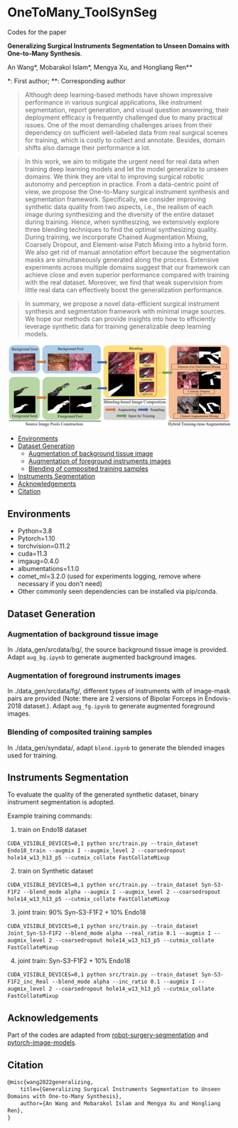 # OneToMany_ToolSynSeg
Codes for the paper 

**Generalizing Surgical Instruments Segmentation to Unseen Domains with One-to-Many Synthesis**.

An Wang*, Mobarakol Islam*, Mengya Xu, and Hongliang Ren**

*: First author; **: Corresponding author

> Although deep learning-based methods have shown impressive performance in various surgical applications, like instrument segmentation, report generation, and visual question answering, their deployment efficacy is frequently challenged due to many practical issues. One of the most demanding challenges arises from their dependency on sufficient well-labeled data from real surgical scenes for training, which is costly to collect and annotate. Besides, domain shifts also damage their performance a lot.

> In this work, we aim to mitigate the urgent need for real data when training deep learning models and let the model generalize to unseen domains. We think they are vital to improving surgical robotic autonomy and perception in practice. From a data-centric point of view, we propose the One-to-Many surgical instrument synthesis and segmentation framework. Specifically, we consider improving synthetic data quality from two aspects, i.e., the realism of each image during synthesizing and the diversity of the entire dataset during training. Hence, when synthesizing, we extensively explore three blending techniques to find the optimal synthesizing quality. During training, we incorporate Chained Augmentation Mixing, Coarsely Dropout, and Element-wise Patch Mixing into a hybrid form. We also get rid of manual annotation effort because the segmentation masks are simultaneously generated along the process. Extensive experiments across multiple domains suggest that our framework can achieve close and even superior performance compared with training with the real dataset. Moreover, we find that weak supervision from little real data can effectively boost the generalization performance.

> In summary, we propose a novel data-efficient surgical instrument synthesis and segmentation framework with minimal image sources. We hope our methods can provide insights into how to efficiently leverage synthetic data for training generalizable deep learning models.

![overall_framework](overall_framework.jpeg)


  - [Environments](#environments)
  - [Dataset Generation](#dataset-generation)
    - [Augmentation of background tissue image](#augmentation-of-background-tissue-image)
    - [Augmentation of foreground instruments images](#augmentation-of-foreground-instruments-images)
    - [Blending of composited training samples](#blending-of-composited-training-samples)
  - [Instruments Segmentation](#instruments-segmentation)
  - [Acknowledgements](#acknowledgements)
  - [Citation](#citation)

## Environments

* Python=3.8
* Pytorch=1.10
* torchvision=0.11.2
* cuda=11.3
* imgaug=0.4.0
* albumentations=1.1.0
* comet_ml=3.2.0 (used for experiments logging, remove where necessary if you don't need)
* Other commonly seen dependencies can be installed via pip/conda.

## Dataset Generation

### Augmentation of background tissue image
In ./data_gen/srcdata/bg/, the source background tissue image is provided. Adapt `aug_bg.ipynb` to generate augmented background images.

### Augmentation of foreground instruments images
In ./data_gen/srcdata/fg/, different types of instruments with of image-mask pairs are provided (Note: there are 2 versions of Bipolar Forceps in Endovis-2018 dataset.). Adapt `aug_fg.ipynb` to generate augmented foreground images.

### Blending of composited training samples
In ./data_gen/syndata/, adapt `blend.ipynb` to generate the blended images used for training.

## Instruments Segmentation

To evaluate the quality of the generated synthetic dataset, binary instrument segmentation is adopted. 

Example training commands:

1. train on Endo18 dataset
```
CUDA_VISIBLE_DEVICES=0,1 python src/train.py --train_dataset Endo18_train --augmix I --augmix_level 2 --coarsedropout hole14_w13_h13_p5 --cutmix_collate FastCollateMixup
```

2. train on Synthetic dataset
```
CUDA_VISIBLE_DEVICES=0,1 python src/train.py --train_dataset Syn-S3-F1F2 --blend_mode alpha --augmix I --augmix_level 2 --coarsedropout hole14_w13_h13_p5 --cutmix_collate FastCollateMixup
```

3. joint train: 90% Syn-S3-F1F2 + 10% Endo18
```
CUDA_VISIBLE_DEVICES=0,1 python src/train.py --train_dataset Joint_Syn-S3-F1F2 --blend_mode alpha --real_ratio 0.1 --augmix I --augmix_level 2 --coarsedropout hole14_w13_h13_p5 --cutmix_collate FastCollateMixup
```

4. joint train: Syn-S3-F1F2 + 10% Endo18
```
CUDA_VISIBLE_DEVICES=0,1 python src/train.py --train_dataset Syn-S3-F1F2_inc_Real --blend_mode alpha --inc_ratio 0.1 --augmix I --augmix_level 2 --coarsedropout hole14_w13_h13_p5 --cutmix_collate FastCollateMixup
```


## Acknowledgements

Part of the codes are adapted from [robot-surgery-segmentation](https://github.com/ternaus/robot-surgery-segmentation) and [pytorch-image-models](https://github.com/rwightman/pytorch-image-models).

## Citation
```
@misc{wang2022generalizing,
    title={Generalizing Surgical Instruments Segmentation to Unseen Domains with One-to-Many Synthesis},
    author={An Wang and Mobarakol Islam and Mengya Xu and Hongliang Ren},
}
```

